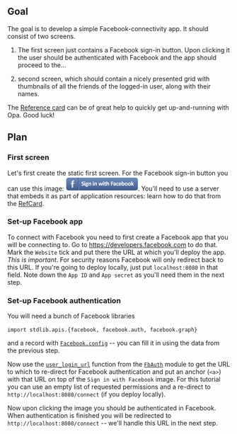 Goal
----

The goal is to develop a simple Facebook-connectivity app. It should consist of two screens.

1. The first screen just contains a Facebook sign-in button. Upon clicking it the user should be authenticated with Facebook and the app should proceed to the...

2. second screen, which should contain a nicely presented grid with thumbnails of all the friends of the logged-in user, along with their names.

The [Reference card](http://doc.opalang.org/#!/refcard) can be of great help to quickly get up-and-running with Opa. Good luck!

Plan
----

### First screen

Let's first create the static first screen. For the Facebook sign-in button you can use this image: ![Facebook sign-in](https://github.com/akoprow/opa-devcamp-facebook/raw/master/03-solution/resources/fb_connect.png). You'll need to use a server that embeds it as part of application resources: learn how to do that from the [RefCard](http://doc.opalang.org/#!/refcard/Standard-library/Web-features/Server).

### Set-up Facebook app

To connect with Facebook you need to first create a Facebook app that you will be connecting to. Go to https://developers.facebook.com to do that. Mark the `Website` tick and put there the URL at which you'll deploy the app. *This is important*. For security reasons Facebook will only redirect back to this URL. If you're going to deploy locally, just put `localhost:8080` in that field. Note down the `App ID` and `App secret` as you'll need them in the next step.

### Set-up Facebook authentication

You will need a bunch of Facebook libraries

    import stdlib.apis.{facebook, facebook.auth, facebook.graph}

and a record with [`Facebook.config`](http://doc.opalang.org/#!/type/stdlib.apis.facebook/Facebook/config) -- you can fill it in using the data from the previous step.

Now use the [`user_login_url`](http://doc.opalang.org/#!/value/stdlib.apis.facebook.auth/FbAuth/user_login_url) function from the [`FbAuth`](http://doc.opalang.org/#!/module/stdlib.apis.facebook.auth/FbAuth) module to get the URL to which to re-direct for Facebook authentication and put an anchor (`<a>`) with that URL on top of the `Sign in with Facebook` image. For this tutorial you can use an empty list of requested permissions and a re-direct to `http://localhost:8080/connect` (if you deploy locally).

Now upon clicking the image you should be authenticated in Facebook. When authentication is finished you will be redirected to `http://localhost:8080/connect` -- we'll handle this URL in the next step.
